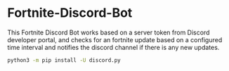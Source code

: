 # Fortnite-Discord-Bot
This Fortnite Discord Bot works based on a server token from Discord developer portal, and checks for an fortnite update based on a configured time interval and notifies the discord channel if there is any new updates.

```bash
python3 -m pip install -U discord.py
```
